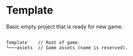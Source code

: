 # Template

Basic empty project that is ready for new game.

````text

Template    // Root of game.
└───assets  // Game assets (name is reserved).
````
